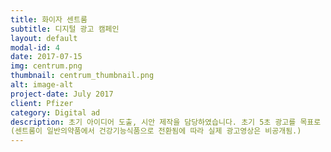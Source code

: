 ```yaml
---
title: 화이자 센트룸
subtitle: 디지털 광고 캠페인
layout: default
modal-id: 4
date: 2017-07-15
img: centrum.png
thumbnail: centrum_thumbnail.png
alt: image-alt
project-date: July 2017
client: Pfizer
category: Digital ad
description: 초기 아이디어 도출, 시안 제작을 담당하였습니다. 초기 5초 광고를 목표로 기획되었으나 아이디어를 인정받아 영화관 광고 등으로 확장되어 집행되었습니다. 센트룸은 전년동기대비 26%의 매출 성장을 이뤘습니다. 
(센트룸이 일반의약품에서 건강기능식품으로 전환됨에 따라 실제 광고영상은 비공개됨.)
---
```

